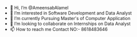 - 👋 Hi, I’m @AmeensabAlamel
- 👀 I’m interested in Software Development and Data Analyst
- 🌱 I’m currently Pursuing Master's of Computer Application
- 💞️ I’m looking to collaborate on Internships on Data Analyst
- 📫 How to reach me Contact NO:- 8618483646

<!---
AmeensabAlamel/AmeensabAlamel is a ✨ special ✨ repository because its `README.md` (this file) appears on your GitHub profile.
You can click the Preview link to take a look at your changes.
--->
